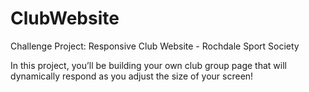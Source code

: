 # ClubWebsite
Challenge Project: Responsive Club Website - Rochdale Sport Society

In this project, you’ll be building your own club group page that will dynamically respond as you adjust the size of your screen!
